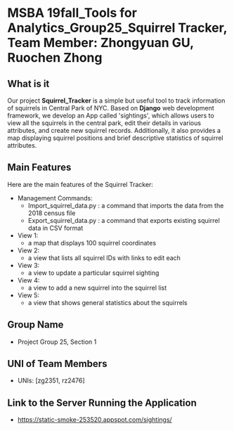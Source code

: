 # MSBA 19fall_Tools for Analytics_Group25_Squirrel Tracker, Team Member: Zhongyuan GU, Ruochen Zhong

## What is it
Our project **Squirrel_Tracker** is a simple but useful tool to track information of squirrels in Central Park of NYC. Based on **Django** web development framework, we develop an App called 'sightings', which allows users to view all the squirrels in the central park, edit their details in various attributes, and create new squirrel records. Additionally, it also provides a map displaying squirrel positions and brief descriptive statistics of squirrel attributes.

## Main Features
Here are the main features of the Squirrel Tracker:
  - Management Commands: 
      - Import_squirrel_data.py : a command that imports the data from the 2018 census file
      - Export_squirrel_data.py : a command that exports existing squirrel data in CSV format
  - View 1: 
      - a map that displays 100 squirrel coordinates
  - View 2: 
      - a view that lists all squirrel IDs with links to edit each 
  - View 3: 
      - a view to update a particular squirrel sighting
  - View 4: 
      - a view to add a new squirrel into the squirrel list
  - View 5: 
      - a view that shows general statistics about the squirrels

## Group Name
- Project Group 25, Section 1

## UNI of Team Members
- UNIs: [zg2351, rz2476]

## Link to the Server Running the Application
- https://static-smoke-253520.appspot.com/sightings/
